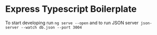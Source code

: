 # Express Typescript Boilerplate
To start developing run  `ng serve --open` and  to run JSON server` json-server --watch db.json --port 3004`